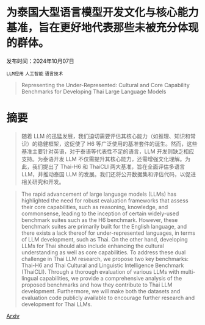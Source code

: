 # 为泰国大型语言模型开发文化与核心能力基准，旨在更好地代表那些未被充分体现的群体。

发布时间：2024年10月07日

`LLM应用` `人工智能` `语言技术`

> Representing the Under-Represented: Cultural and Core Capability Benchmarks for Developing Thai Large Language Models

# 摘要

> 随着 LLM 的迅猛发展，我们迫切需要评估其核心能力（如推理、知识和常识）的稳健框架，这促使了 H6 等广泛使用的基准套件的诞生。然而，这些基准主要针对英语，对于泰语等代表性不足的语言，LLM 开发则缺乏相应支持。为泰语开发 LLM 不仅需提升其核心能力，还需增强文化理解。为此，我们提出了 Thai-H6 和 ThaiCLI 两大基准，旨在全面评估多语言 LLM，并推动泰国 LLM 的发展。我们还将公开数据集和评估代码，以促进相关研究和开发。

> The rapid advancement of large language models (LLMs) has highlighted the need for robust evaluation frameworks that assess their core capabilities, such as reasoning, knowledge, and commonsense, leading to the inception of certain widely-used benchmark suites such as the H6 benchmark. However, these benchmark suites are primarily built for the English language, and there exists a lack thereof for under-represented languages, in terms of LLM development, such as Thai. On the other hand, developing LLMs for Thai should also include enhancing the cultural understanding as well as core capabilities. To address these dual challenge in Thai LLM research, we propose two key benchmarks: Thai-H6 and Thai Cultural and Linguistic Intelligence Benchmark (ThaiCLI). Through a thorough evaluation of various LLMs with multi-lingual capabilities, we provide a comprehensive analysis of the proposed benchmarks and how they contribute to Thai LLM development. Furthermore, we will make both the datasets and evaluation code publicly available to encourage further research and development for Thai LLMs.

[Arxiv](https://arxiv.org/abs/2410.04795)